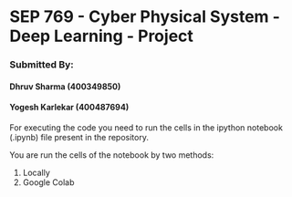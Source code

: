 # SEP 769 - Cyber Physical System - Deep Learning - Project

### Submitted By:
#### Dhruv Sharma (400349850)
#### Yogesh Karlekar (400487694)

For executing the code you need to run the cells in the ipython notebook (.ipynb) file present in the repository.

You are run the cells of the notebook by two methods:
1. Locally
2. Google Colab

